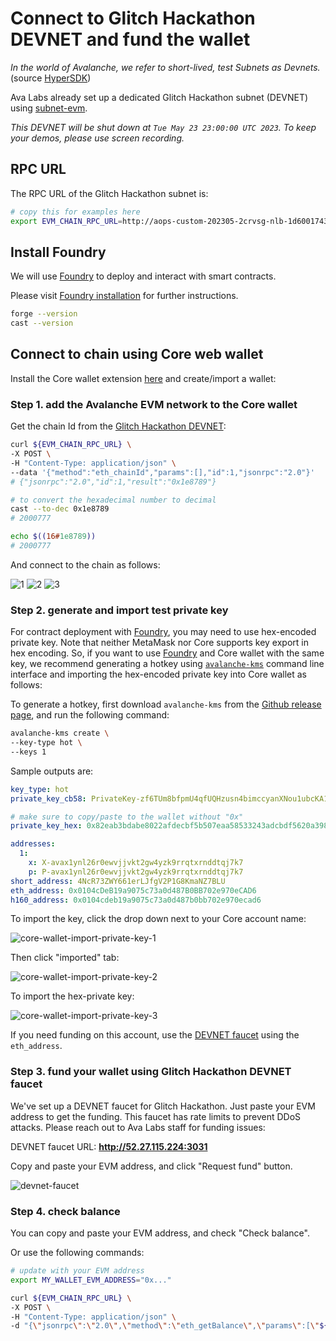 # Connect to Glitch Hackathon DEVNET and fund the wallet

_In the world of Avalanche, we refer to short-lived, test Subnets as Devnets._ (source [HyperSDK](https://github.com/ava-labs/hypersdk/blob/0907bf7c016c3ab569952201270e37cdfb8592b1/examples/tokenvm/DEVNETS.md))

Ava Labs already set up a dedicated Glitch Hackathon subnet (DEVNET) using [subnet-evm](https://github.com/ava-labs/subnet-evm).

*This DEVNET will be shut down at `Tue May 23 23:00:00 UTC 2023`. To keep your demos, please use screen recording.*

## RPC URL

The RPC URL of the Glitch Hackathon subnet is:

```bash
# copy this for examples here
export EVM_CHAIN_RPC_URL=http://aops-custom-202305-2crvsg-nlb-1d600174371701f9.elb.ap-northeast-2.amazonaws.com:9650/ext/bc/XpX1yGquejU5cma1qERzkHKDh4fsPKs4NttnS1tErigPzugx5/rpc
```

## Install Foundry

We will use [Foundry](https://github.com/foundry-rs/foundry) to deploy and interact with smart contracts.

Please visit [Foundry installation](https://github.com/foundry-rs/foundry#installation) for further instructions.

```sh
forge --version
cast --version
```

## Connect to chain using Core web wallet

Install the Core wallet extension [here](https://core.app) and create/import a wallet:

### Step 1. add the Avalanche EVM network to the Core wallet

Get the chain Id from the [Glitch Hackathon DEVNET](#rpc-url):

```bash
curl ${EVM_CHAIN_RPC_URL} \
-X POST \
-H "Content-Type: application/json" \
--data '{"method":"eth_chainId","params":[],"id":1,"jsonrpc":"2.0"}'
# {"jsonrpc":"2.0","id":1,"result":"0x1e8789"}
```

```bash
# to convert the hexadecimal number to decimal
cast --to-dec 0x1e8789
# 2000777

echo $((16#1e8789))
# 2000777
```

And connect to the chain as follows:

![1](./img/core-glitch-hackathon-devnet-1.png)
![2](./img/core-glitch-hackathon-devnet-2.png)
![3](./img/core-glitch-hackathon-devnet-3.png)

### Step 2. generate and import test private key

For contract deployment with [Foundry](https://github.com/foundry-rs/foundry), you may need to use hex-encoded private key. Note that neither MetaMask nor Core supports key export in hex encoding. So, if you want to use [Foundry](https://github.com/foundry-rs/foundry) and Core wallet with the same key, we recommend generating a hotkey using [`avalanche-kms`](https://github.com/ava-labs/avalanche-ops/tree/main/avalanche-kms) command line interface 
and importing the hex-encoded private key into Core wallet as follows:

To generate a hotkey, first download `avalanche-kms` from the [Github release page](https://github.com/ava-labs/avalanche-ops/releases/tag/latest), and run the following command:

```bash
avalanche-kms create \
--key-type hot \
--keys 1
```

Sample outputs are:

```yaml
key_type: hot
private_key_cb58: PrivateKey-zf6TUm8bfpmU4qfUQHzusn4bimccyanXNou1ubcKA1848w7oX

# make sure to copy/paste to the wallet without "0x"
private_key_hex: 0x82eab3bdabe8022afdecbf5b507eaa58533243adcbdf5620a398fceab143afdc

addresses:
  1:
    x: X-avax1ynl26r0ewvjjvkt2gw4yzk9rrqtxrnddtqj7k7
    p: P-avax1ynl26r0ewvjjvkt2gw4yzk9rrqtxrnddtqj7k7
short_address: 4NcR73ZWY661erLJfgV2P1G8KmaNZ7BLU
eth_address: 0x0104cDeB19a9075c73a0d487B0BB702e970eCAD6
h160_address: 0x0104cdeb19a9075c73a0d487b0bb702e970ecad6
```

To import the key, click the drop down next to your Core account name:

![core-wallet-import-private-key-1](img/core-wallet-import-private-key-1.png)

Then click "imported" tab:

![core-wallet-import-private-key-2](img/core-wallet-import-private-key-2.png)

To import the hex-private key:

![core-wallet-import-private-key-3](img/core-wallet-import-private-key-3.png)

If you need funding on this account, use the [DEVNET faucet](#step-3-fund-your-wallet-using-glitch-hackathon-devnet-faucet) using the `eth_address`.

### Step 3. fund your wallet using Glitch Hackathon DEVNET faucet

We've set up a DEVNET faucet for Glitch Hackathon. Just paste your EVM address to get the funding. This faucet has rate limits to prevent DDoS attacks. Please reach out to Ava Labs staff for funding issues:

DEVNET faucet URL: **http://52.27.115.224:3031**

Copy and paste your EVM address, and click "Request fund" button.

![devnet-faucet](./img/devnet-faucet.png)

### Step 4. check balance

You can copy and paste your EVM address, and check "Check balance".

Or use the following commands:

```bash
# update with your EVM address
export MY_WALLET_EVM_ADDRESS="0x..."
```

```bash
curl ${EVM_CHAIN_RPC_URL} \
-X POST \
-H "Content-Type: application/json" \
-d "{\"jsonrpc\":\"2.0\",\"method\":\"eth_getBalance\",\"params\":[\"${MY_WALLET_EVM_ADDRESS}\", \"latest\"],\"id\":0}"
```
